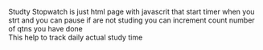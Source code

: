 Studty Stopwatch is just html page with javascrit that start timer when you strt and you can pause if are not studing 
you can increment count number of qtns you have done\
This help to track daily actual study time 

